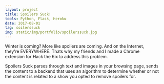 ```yaml
---
layout: project
title: Spoilers Suck!
tools: Python, Flask, Heroku
date: 2017-08-01
tag: soilerssuck
img: static/img/portfolio/spoilerssuck.jpg
---
```


Winter is coming? More like spoilers are coming. And on the Internet, they're EVERYWHERE. Thats why my friends and I made a Chrome extension for Hack the 6ix to address this problem.

Spoilers Suck parses through text and images in your browsing page, sends the content to a backend that uses an algorithm to determine whether or not the content is related to a show you opted to remove spoilers for.

